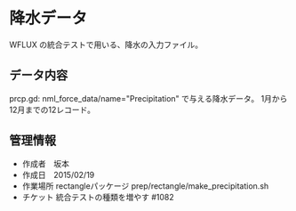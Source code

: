 降水データ
========

WFLUX の統合テストで用いる、降水の入力ファイル。


データ内容
--------

prcp.gd: nml_force_data/name="Precipitation" で与える降水データ。
1月から12月までの12レコード。


管理情報
--------

  * 作成者　坂本
  * 作成日　2015/02/19
  * 作業場所 rectangleパッケージ prep/rectangle/make_precipitation.sh
  * チケット 統合テストの種類を増やす #1082
